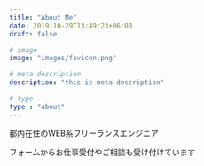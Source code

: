 ```yaml
---
title: "About Me"
date: 2019-10-29T13:49:23+06:00
draft: false

# image
image: "images/favicon.png"

# meta description
description: "this is meta description"

# type
type : "about"
---
```


都内在住のWEB系フリーランスエンジニア

フォームからお仕事受付やご相談も受け付けています